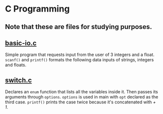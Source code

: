 # C Programming

## Note that these are files for studying purposes.

## [basic-io.c](https://github.com/KatiesTruong/c_programming/blob/master/basic-io.c)
Simple program that requests input from the user of 3 integers and a float.
```scanf()``` and ```printf()``` formats the following data inputs of strings, integers and floats.

## [switch.c](https://github.com/KatiesTruong/c_programming/blob/master/swtich.c)
Declares an ``enum`` function that lists all the variables inside it. Then passes its arguments through ``options``. ``options`` is used in main with ``opt`` declared as the third case.
``printf()`` prints the case twice because it's concatenated with *+ 1*.


